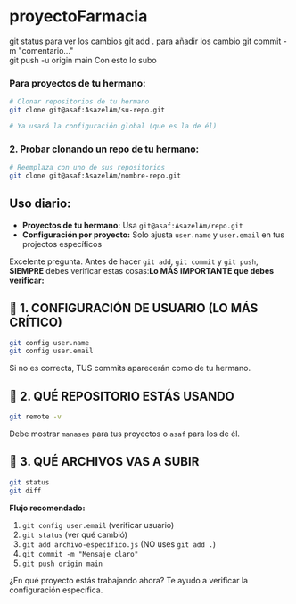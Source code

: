 # proyectoFarmacia
git status     para ver los cambios
git add .       para añadir los cambio
git commit -m "comentario..."   
git push -u origin main     Con esto lo subo 

### **Para proyectos de tu hermano:**
```bash
# Clonar repositorios de tu hermano
git clone git@asaf:AsazelAm/su-repo.git

# Ya usará la configuración global (que es la de él)
```

### 2. Probar clonando un repo de tu hermano:
```bash
# Reemplaza con uno de sus repositorios
git clone git@asaf:AsazelAm/nombre-repo.git
```

## **Uso diario:**
- **Proyectos de tu hermano:** Usa `git@asaf:AsazelAm/repo.git`
- **Configuración por proyecto:** Solo ajusta `user.name` y `user.email` en tus projectos específicos

Excelente pregunta. Antes de hacer `git add`, `git commit` y `git push`, **SIEMPRE** debes verificar estas cosas:**Lo MÁS IMPORTANTE que debes verificar:**

## 🔴 **1. CONFIGURACIÓN DE USUARIO** (LO MÁS CRÍTICO)
```bash
git config user.name
git config user.email
```
Si no es correcta, TUS commits aparecerán como de tu hermano.

## 🔴 **2. QUÉ REPOSITORIO ESTÁS USANDO**
```bash
git remote -v
```
Debe mostrar `manases` para tus proyectos o `asaf` para los de él.

## 🔴 **3. QUÉ ARCHIVOS VAS A SUBIR**
```bash
git status
git diff
```

**Flujo recomendado:**
1. `git config user.email` (verificar usuario)
2. `git status` (ver qué cambió)
3. `git add archivo-específico.js` (NO uses `git add .`)
4. `git commit -m "Mensaje claro"`
5. `git push origin main`

¿En qué proyecto estás trabajando ahora? Te ayudo a verificar la configuración específica.